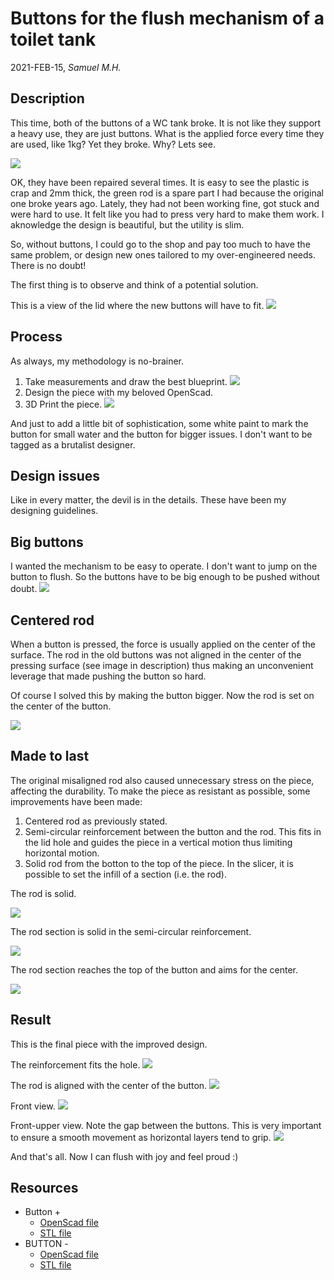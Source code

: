 # Buttons for the flush mechanism of a toilet tank

2021-FEB-15, _Samuel M.H._


## Description
This time, both of the buttons of a WC tank broke. It is not like they support a heavy use, they are just buttons. What is the applied force every time they are used, like 1kg? Yet they broke. Why? Lets see.

![](img/old_pieces.jpg)

OK, they have been repaired several times. It is easy to see the plastic is crap and 2mm thick, the green rod is a spare part I had because the original one broke years ago. Lately, they had not been working fine, got stuck and were hard to use. It felt like you had to press very hard to make them work. I aknowledge the design is beautiful, but the utility is slim.

So, without buttons, I could go to the shop and pay too much to have the same problem, or design new ones tailored to my over-engineered needs. There is no doubt!

The first thing is to observe and think of a potential solution.

This is a view of the lid where the new buttons will have to fit.
![](img/tank_lid.jpg)


## Process
As always, my methodology is no-brainer.

1. Take measurements and draw the best blueprint.
![](img/blueprint.jpg)
2. Design the piece with my beloved OpenScad.
3. 3D Print the piece.
![](img/piece_iso.jpg)

And just to add a little bit of sophistication, some white paint to mark the button for small water and the button for bigger issues. I don't want to be tagged as a brutalist designer.


## Design issues
Like in every matter, the devil is in the details. These have been my designing guidelines.


## Big buttons
I wanted the mechanism to be easy to operate. I don't want to jump on the button to flush.
So the buttons have to be big enough to be pushed without doubt.
![](img/comparison_top.jpg)

## Centered rod
When a button is pressed, the force is usually applied on the center of the surface. The rod in the old buttons was not aligned in the center of the pressing surface (see image in description) thus making an unconvenient leverage that made pushing the button so hard.

Of course I solved this by making the button bigger. Now the rod is set on the center of the button.

![](img/piece_front_side.jpg)


## Made to last
The original misaligned rod also caused unnecessary stress on the piece, affecting the durability. To make the piece as resistant as possible, some improvements have been made:

1. Centered rod as previously stated.
1. Semi-circular reinforcement between the button and the rod. This fits in the lid hole and guides the piece in a vertical motion thus limiting horizontal motion.
1. Solid rod from the botton to the top of the piece. In the slicer, it is possible to set the infill of a section (i.e. the rod).

The rod is solid.

![](img/cura_rod_01.png)

The rod section is solid in the semi-circular reinforcement.

![](img/cura_rod_02.png)

The rod section reaches the top of the button and aims for the center.

![](img/cura_rod_03.png)


## Result
This is the final piece with the improved design.

The reinforcement fits the hole.
![](img/final_section.jpg)

The rod is aligned with the center of the button.
![](img/final_aligned.jpg)

Front view.
![](img/final_front.jpg)

Front-upper view. Note the gap between the buttons. This is very important to ensure a smooth movement as horizontal layers tend to grip.
![](img/final_top.jpg)

And that's all. Now I can flush with joy and feel proud :)


## Resources
* Button +
  * [OpenScad file](wc_button+.scad)
  * [STL file](wc_button+.stl)
* BUTTON -
  * [OpenScad file](wc_button-.scad)
  * [STL file](wc_button-.stl)

